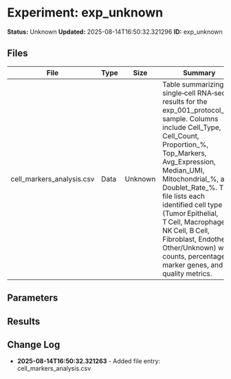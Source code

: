 # Experiment: exp_unknown

**Status:** Unknown
**Updated:** 2025-08-14T16:50:32.321296
**ID:** exp_unknown

## Files

| File | Type | Size | Summary | Added |
|------|------|------|---------|-------|
| cell_markers_analysis.csv | Data | Unknown | Table summarizing the single‑cell RNA‑seq results for the exp_001_protocol_test sample. Columns include Cell_Type, Cell_Count, Proportion_%, Top_Markers, Avg_Expression, Median_UMI, Mitochondrial_%, and Doublet_Rate_%. The file lists each identified cell type (Tumor Epithelial, T Cell, Macrophage, NK Cell, B Cell, Fibroblast, Endothelial, Other/Unknown) with counts, percentages, marker genes, and quality metrics. | 2025-08-14T16:50:32.321247 |

## Parameters

## Results

## Change Log

- **2025-08-14T16:50:32.321263** - Added file entry: cell_markers_analysis.csv
